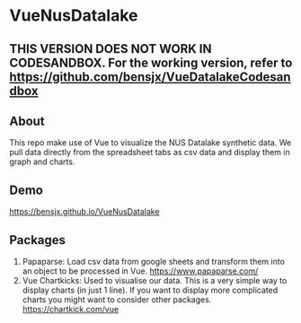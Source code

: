 # VueNusDatalake

## THIS VERSION DOES NOT WORK IN CODESANDBOX. For the working version, refer to https://github.com/bensjx/VueDatalakeCodesandbox

## About
This repo make use of Vue to visualize the NUS Datalake synthetic data. We pull data directly from the spreadsheet tabs as csv data and display them in graph and charts.

## Demo
https://bensjx.github.io/VueNusDatalake

## Packages
1. Papaparse: Load csv data from google sheets and transform them into an object to be processed in Vue.
https://www.papaparse.com/
2. Vue Chartkicks: Used to visualise our data. This is a very simple way to display charts (in just 1 line). If you want to display more complicated charts you might want to consider other packages.
https://chartkick.com/vue
